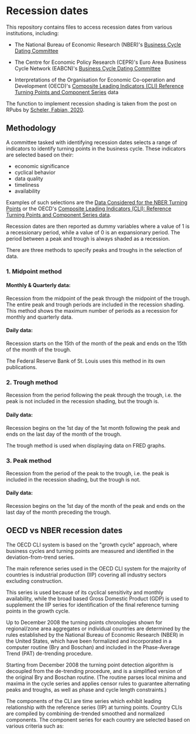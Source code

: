 # Recession dates

This repository contains files to access recession dates from various institutions, 
including:

- The National Bureau of Economic Research (NBER)'s [Business Cycle Dating Committee](https://www.nber.org/research/data/us-business-cycle-expansions-and-contractions)

- The Centre for Economic Policy Research (CEPR)'s Euro Area Business Cycle Network (EABCN)'s [Business Cycle Dating Committee](https://eabcn.org/)

- Interpretations of the Organisation for Economic Co-operation and Development (OECD)'s [Composite Leading Indicators (CLI) Reference Turning Points and Component Series](https://www.oecd.org/sdd/leading-indicators/oecdcompositeleadingindicatorsreferenceturningpointsandcomponentseries.htm) data

The function to implement recession shading is taken from the post on RPubs by [Scheler, Fabian, 2020](https://rpubs.com/FSl/609471).


## Methodology

A committee tasked with identifying recession dates selects a range of indicators to identify turning points in the business cycle. These indicators are selected based on their: 
- economic significance
- cyclical behavior
- data quality
- timeliness
- availability

Examples of such selections are the [Data Considered for the NBER Turning Points](https://fredaccount.stlouisfed.org/public/dashboard/84408) or the OECD's [Composite Leading Indicators (CLI): Reference Turning Points and Component Series data](http://www.oecd.org/std/leading-indicators/oecdcompositeleadingindicatorsreferenceturningpointsandcomponentseries.htm).

Recession dates are then reported as dummy variables where a value of 1 is a recessionary period, while a value of 0 is an expansionary period. The period between a peak and trough is always shaded as a recession.

There are three methods to specify peaks and troughs in the selection of data.


### 1. Midpoint method

#### Monthly & Quarterly data: 
Recession from the midpoint of the peak through the midpoint of the trough.
The entire peak and trough periods are included in the recession shading.
This method shows the maximum number of periods as a recession for monthly and quarterly data.

#### Daily data: 
Recession starts on the 15th of the month of the peak and ends on the 15th of the month of the trough.

The Federal Reserve Bank of St. Louis uses this method in its own publications.


### 2. Trough method

Recession from the period following the peak through the trough, i.e. the peak is not included in the recession shading, but the trough is.

#### Daily data:
Recession begins on the 1st day of the 1st month following the peak and ends on the last day of the month of the trough.

The trough method is used when displaying data on FRED graphs.


### 3. Peak method

Recession from the period of the peak to the trough, i.e. the peak is included in the recession shading, but the trough is not.

#### Daily data: 
Recession begins on the 1st day of the month of the peak and ends on the last day of the month preceding the trough.


## OECD vs NBER recession dates

The OECD CLI system is based on the "growth cycle" approach, where business cycles and turning points are measured and identified in the deviation-from-trend series.

The main reference series used in the OECD CLI system for the majority of countries is industrial production (IIP) covering all industry sectors excluding construction.

This series is used because of its cyclical sensitivity and monthly availability, while the broad based Gross Domestic Product (GDP) is used to supplement the IIP series for identification of the final reference turning points in the growth cycle.

Up to December 2008 the turning points chronologies shown for regional/zone area aggregates or individual countries are determined by the rules established by the National Bureau of Economic Research (NBER) in the United States, which have been formalized and incorporated in a computer routine (Bry and Boschan) and included in the Phase-Average Trend (PAT) de-trending procedure.

Starting from December 2008 the turning point detection algorithm is decoupled from the de-trending procedure, and is a simplified version of the original Bry and Boschan routine. (The routine parses local minima and maxima in the cycle series and applies censor rules to guarantee alternating peaks and troughs, as well as phase and cycle length constraints.)

The components of the CLI are time series which exhibit leading relationship with the reference series (IIP) at turning points. Country CLIs are compiled by combining de-trended smoothed and normalized components. The component series for each country are selected based on various criteria such as:
